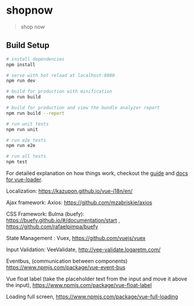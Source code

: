 # shopnow

> shop now

## Build Setup

``` bash
# install dependencies
npm install

# serve with hot reload at localhost:8080
npm run dev

# build for production with minification
npm run build

# build for production and view the bundle analyzer report
npm run build --report

# run unit tests
npm run unit

# run e2e tests
npm run e2e

# run all tests
npm test
```

For detailed explanation on how things work, checkout the [guide](http://vuejs-templates.github.io/webpack/) and [docs for vue-loader](http://vuejs.github.io/vue-loader).

Localization: https://kazupon.github.io/vue-i18n/en/

Ajax framework: Axios: https://github.com/mzabriskie/axios

CSS Framework: Bulma (buefy): https://buefy.github.io/#/documentation/start , https://github.com/rafaelpimpa/buefy

State Management : Vuex, https://github.com/vuejs/vuex

Input Validation: VeeValidate, http://vee-validate.logaretm.com/ 

Eventbus, (communication between components) https://www.npmjs.com/package/vue-event-bus

Vue float label (take the placeholder text from the input and move it above the input), https://www.npmjs.com/package/vue-float-label

Loading full screen, https://www.npmjs.com/package/vue-full-loading

